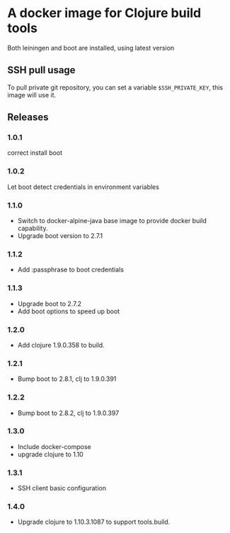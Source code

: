 # A docker image for Clojure build tools

Both leiningen and boot are installed, using latest version

## SSH pull usage

To pull private git repository, you can set a variable `$SSH_PRIVATE_KEY`, this image will use it.


## Releases

### 1.0.1
 correct install boot

### 1.0.2
 Let boot detect credentials in environment variables

### 1.1.0
 * Switch to docker-alpine-java base image to provide docker build capability.
 * Upgrade boot version to 2.7.1

### 1.1.2
 * Add :passphrase to boot credentials

### 1.1.3
 * Upgrade boot to 2.7.2
 * Add boot options to speed up boot

### 1.2.0
 * Add clojure 1.9.0.358 to build.

### 1.2.1
 * Bump boot to 2.8.1, clj to 1.9.0.391

### 1.2.2
 * Bump boot to 2.8.2, clj to 1.9.0.397

### 1.3.0
 * Include docker-compose
 * upgrade clojure to 1.10

### 1.3.1
 * SSH client basic configuration
 
### 1.4.0
 * Upgrade clojure to 1.10.3.1087 to support tools.build.
